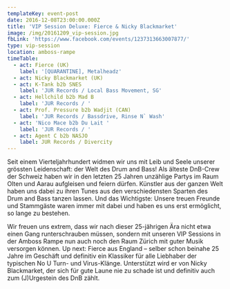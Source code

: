 ```yaml
---
templateKey: event-post
date: 2016-12-08T23:00:00.000Z
title: 'VIP Session Deluxe: Fierce & Nicky Blackmarket'
image: /img/20161209_vip-session.jpg
fbLink: 'https://www.facebook.com/events/1237313663007877/'
type: vip-session
location: amboss-rampe
timeTable:
  - act: Fierce (UK)
    label: '[QUARANTINE], Metalheadz'
  - act: Nicky Blackmarket (UK)
  - act: K-Tank b2b SNES
    label: 'JUR Records / Local Bass Movement, SG'
  - act: Hellchild b2b Mad B
    label: 'JUR Records / '
  - act: Prof. Pressure b2b Wadjit (CAN)
    label: 'JUR Records / Bassdrive, Rinse N` Wash'
  - act: 'Nico Mace b2b Du Lait '
    label: 'JUR Records / '
  - act: Agent C b2b NASJO
    label: JUR Records / Divercity
---
```

Seit einem Vierteljahrhundert widmen wir uns mit Leib und Seele unserer grössten Leidenschaft: der Welt des Drum and Bass! Als älteste DnB-Crew der Schweiz haben wir in den letzten 25 Jahren unzählige Partys im Raum Olten und Aarau aufgleisen und feiern dürfen. Künstler aus der ganzen Welt haben uns dabei zu ihren Tunes aus den verschiedensten Sparten des Drum and Bass tanzen lassen. Und das Wichtigste: Unsere treuen Freunde und Stammgäste waren immer mit dabei und haben es uns erst ermöglicht, so lange zu bestehen.

Wir freuen uns extrem, dass wir nach dieser 25-jährigen Ära nicht etwa einen Gang runterschrauben müssen, sondern mit unseren VIP Sessions in der Amboss Rampe nun auch noch den Raum Zürich mit guter Musik versorgen können. Up next: Fierce aus England – selber schon beinahe 25 Jahre im Geschäft und definitiv ein Klassiker für alle Liebhaber der typischen No U Turn- und Virus-Klänge. Unterstützt wird er von Nicky Blackmarket, der sich für gute Laune nie zu schade ist und definitiv auch zum (J)Urgestein des DnB zählt.
